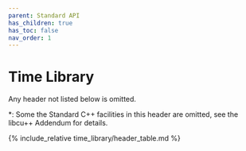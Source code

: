 ```yaml
---
parent: Standard API
has_children: true
has_toc: false
nav_order: 1
---
```


# Time Library

Any header not listed below is omitted.

*: Some the Standard C++ facilities in this header are omitted, see the libcu++
Addendum for details.

{% include_relative time_library/header_table.md %}
